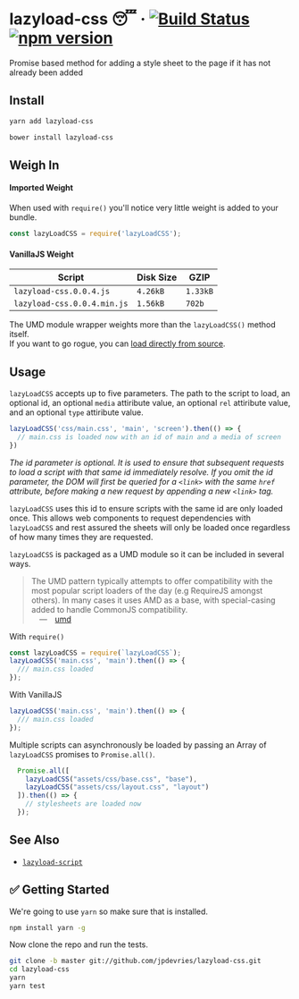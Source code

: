 # lazyload-css 😴 &middot; [![Build Status](https://travis-ci.org/jpdevries/lazyload-css.svg?branch=master)](https://travis-ci.org/jpdevries/lazyload-css) [![npm version](https://badge.fury.io/js/lazyload-css.svg)](https://badge.fury.io/js/lazyload-css)
Promise based method for adding a style sheet to the page if it has not already been added

## Install

```bash
yarn add lazyload-css
```

```bash
bower install lazyload-css
```

## Weigh In
#### Imported Weight
When used with `require()` you'll notice very little weight is added to your bundle.

```js
const lazyLoadCSS = require('lazyLoadCSS');
```

#### VanillaJS Weight
| Script        | Disk Size           | GZIP  |
| ------------- | ------------- | ----- |
| `lazyload-css.0.0.4.js`      | `4.26kB`      |   `1.33kB` |
| `lazyload-css.0.0.4.min.js`      | `1.56kB`      |   `702b` |

The UMD module wrapper weights more than the `lazyLoadCSS()` method itself.  
If you want to go rogue, you can [load directly from source](https://github.com/jpdevries/lazyload-css/blob/master/lazyload-css.js).

## Usage

`lazyLoadCSS` accepts up to five parameters. The path to the script to load, an optional id, an optional `media` attiribute value, an optional `rel` attiribute value, and an optional `type` attiribute value.

```js
lazyLoadCSS('css/main.css', 'main', 'screen').then(() => {
  // main.css is loaded now with an id of main and a media of screen
})
```
_The id parameter is optional. It is used to ensure that subsequent requests to load a script with that same id immediately resolve. If you omit the id parameter, the DOM will first be queried for a `<link>` with the same `href` attribute, before making a new request by appending a new `<link>` tag._

`lazyLoadCSS` uses this id to ensure scripts with the same id are only loaded once. This allows web components to request dependencies with `lazyLoadCSS` and rest assured the sheets will only be loaded once regardless of how many times they are requested.

`lazyLoadCSS` is packaged as a UMD module so it can be included in several ways.

> The UMD pattern typically attempts to offer compatibility with the most popular script loaders of the day (e.g RequireJS amongst others). In many cases it uses AMD as a base, with special-casing added to handle CommonJS compatibility.  
&emsp;&mdash;&emsp;[umd](https://github.com/umdjs/umd)

With `require()`  
```js
const lazyLoadCSS = require(`lazyLoadCSS`);
lazyLoadCSS('main.css', 'main').then(() => {
  /// main.css loaded
});

```

With VanillaJS
```js
lazyLoadCSS('main.css', 'main').then(() => {
  /// main.css loaded
});
```

Multiple scripts can asynchronously be loaded by passing an Array of `lazyLoadCSS` promises to `Promise.all()`.

```js
  Promise.all([
    lazyLoadCSS("assets/css/base.css", "base"),
    lazyLoadCSS("assets/css/layout.css", "layout")
  ]).then(() => {
    // stylesheets are loaded now
  });
```


## See Also
 - [`lazyload-script`](https://github.com/jpdevries/lazyload-script/#lazyload-script)

## ✅ Getting Started
We're going to use `yarn` so make sure that is installed.

```bash
npm install yarn -g
```

Now clone the repo and run the tests.

```bash
git clone -b master git://github.com/jpdevries/lazyload-css.git
cd lazyload-css
yarn
yarn test
```
